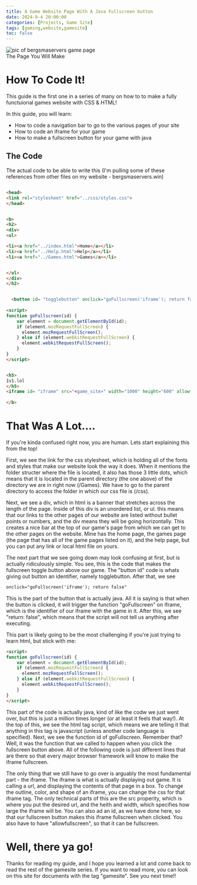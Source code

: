 ```yaml
---
title: A Game Website Page With A Java Fullscreen button
date: 2024-9-4 20:00:00
categories: [Projects, Game Site]
tags: [gaming,website,gamesite]
toc: false
---
```






![pic of bergsmaservers game page](https://i.ibb.co/tKVM8qs/Screenshot-2024-09-04-203823.png)
<br>The Page You Will Make




# How To Code It!

This guide is the first one in a series of many on how to to make a fully functuional games website with CSS & HTML!

In this guide, you will learn:
* How to code a navigation bar to go to the various pages of your site
* How to code an iframe for your game
* How to make a fullscreen button for your game with java


## The Code

The actual code to be able to write this (I'm pulling some of these references from other files on my website - bergsmaservers.win)

```html

<head>
<link rel="stylesheet" href="../css/styles.css">
</head>


<b>
<h2>
<div>
<ul>

<li><a href="../index.html">Home</a></li>
<li><a href="../Help.html">Help</a></li>
<li><a href="../Games.html">Games</a></li>


</ul>
</div>
</h2>


  <button id= "togglebutton" onclick="goFullscreen('iframe'); return false">Fullscreen</button>
 
<script>
function goFullscreen(id) {
    var element = document.getElementById(id);
    if (element.mozRequestFullScreen) {
      element.mozRequestFullScreen();
    } else if (element.webkitRequestFullScreen) {
      element.webkitRequestFullScreen();
    }
}
</script>


<h5>
1v1.lol
</h5>
<iframe id= "iframe" src="<game_site>" width="1000" height="600" allowfullscreen > </iframe>
  
</b>

```

# That Was A Lot....

If you're kinda confused right now, you are human. Lets start explaining this from the top! 


First, we see the link for the css stylesheet, which is holding all of the fonts and styles that make our website look the way it does. When it mentions the folder structer where the file is located, it also has those 3 little dots, which means that it is located in the parent directory (the one above) of the directory we are in right now (/Games). We have to go to the parent directory to access the folder in which our css file is (/css).


Next, we see a div, which in html is a banner that stretches across the length of the page. Inside of this div is an unordered list, or ul. this means that our links to the other pages of our website are listed without bullet points or numbers, and the div means they will be going horizontally. This creates a nice bar at the top of our game's page from which we can get to the other pages on the website. Mine has the home page, the games page (the page that has all of the game pages listed on it), and the help page, but you can put any link or local html file on yours.


The next part that we see  going down may look confusing at first, but is actually ridiculously simple. You see, this is the code that makes the fullscreen toggle button above our game. The "button id" code is whats giving out button an identifier, namely togglebutton. After that, we see 

```html
onclick="goFullscreen('iframe'); return false"
````

This is the part of the button that is actually java. All it is saying is that when the button is clicked, it will trigger the function "goFullscreen" on iframe, which is the identifier of our iframe with the game in it. After this, we see "return: false", which means that the script will not tell us anything after executing.


This part is likely going to be the most challenging if you're just trying to learn html, but stick with me:

```html
<script>
function goFullscreen(id) {
    var element = document.getElementById(id);
    if (element.mozRequestFullScreen) {
      element.mozRequestFullScreen();
    } else if (element.webkitRequestFullScreen) {
      element.webkitRequestFullScreen();
    }
}
</script>
```

This part of the code is actually java, kind of like the codw we just went over, but this is just a million times longer (or at least it feels that way!). At the top of this, we see the html tag script, which means we are telling it that anything in this tag is javascript (unless another code language is specified). Next, we see the function id of goFullscreen. Remember that? Well, it was the function that we called to happen when you click the fullscreen button above. All of the following code is just different lines that are there so that every major browser framework will know to make the iframe fullscreen.



The only thing that we still have to go over is arguably the most fundamental part - the iframe. The iframe is what is actually displaying out game. It is calling a url, and displaying the contents of that page in a box. To change the outline, color, and shape of an iframe, you can change the css for that iframe tag. The only technical parts of this are the src properity, which is where you put the desired url, and the heith and width, which specifies how large the iframe will be. You can also ad an id, as we have done here, so that our fullscreen button makes this iframe fullscreen when clicked. You also have to have "allowfullscreen", so that it can be fullscreen.



# 
# Well, there ya go!

Thanks for reading my guide, and I hope you learned a lot and come back to read the rest of the gamesite series. If you want to read more, you can look on this site for documents with the tag "gamesite". See you next time!!
